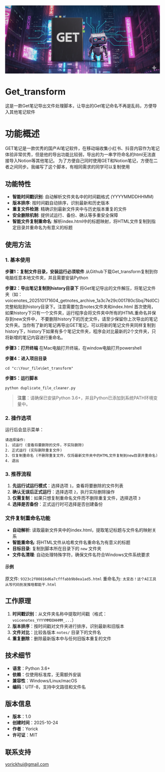 <p align="center">
  <img src="/banner.png" width="600">
</p>

# Get_transform
这是一款Get笔记导出文件处理脚本，让导出的Get笔记命名不再是乱码，方便导入其他笔记软件

# 功能概述
GET笔记是一款优秀的国产AI笔记软件，在移动端收集小红书、抖音内容作为笔记体验非常优秀，但是他的导出功能比较弱，导出的为一串字符命名的html无法直接导入Notion等其他笔记。
为了方便自己同时使用GET和Notion笔记，方便在二者之间同步。我编写了这个脚本，有相同需求的同学可以复制使用


## 功能特性

- **智能时间戳识别**: 自动解析文件夹名中的时间戳格式 (YYYYMMDDHHMM)
- **版本排序**: 按时间戳自动排序，识别最新和历史版本
- **重复文件检测**: 精确识别最新文件夹中与历史版本重复的文件
- **安全删除机制**: 提供试运行、备份、确认等多重安全保障
- **智能文件复制重命名**: 解析index.html中的标题映射，将HTML文件复制到指定目录并重命名为有意义的标题


## 使用方法

### 1. 基本使用
**步骤1：复制文件目录，安装运行必须软件**
从Github下载Get_transform复制到你电脑任意本地文件夹，并且需要安装Python

**步骤2：导出笔记复制到history目录下**
将Get笔记导出的文件解压，将笔记文件夹（如：voicenotes_202510171604_getnotes_archive_1a3c7e29c001780cSbq7Nd0C）完整粘贴到history目录下。注意需要包含notes文件夹和index.html
首次使用，如果history下只有一个文件夹，运行程序会将文件夹中所有的HTML重命名并保存到new文件中，
不要删除history下的历史文件，请至少保留你上次导出的笔记文件夹。当你有了新的笔记再导出GET笔记，可以将新的笔记文件夹同样复制到history下，history下如果有多个笔记文件夹，程序会对比最新的2个文件夹，只将新增的笔记内容进行重命名。

**步骤3：打开终端**
在Mac电脑打开终端，在window电脑打开powershell

**步骤4：进入项目目录**
```把下面地址替换成你的存放目录，在powershell中运行以下命令
cd "c:\Your_file\Get_transform"
```
**步骤5：运行脚本**
```在powershell中运行以下命令
python duplicate_file_cleaner.py
```

> **注意**：请确保已安装Python 3.6+，并且Python已添加到系统PATH环境变量中。

### 2. 操作选项

运行后会显示菜单：

```
请选择操作:
1. 试运行 (查看将要删除的文件，不实际删除)
2. 正式运行 (实际删除重复文件)
3. 仅复制重命名 (不删除重复文件，仅将最新文件夹中的HTML文件复制到new目录并重命名)
4. 退出
```

### 3. 推荐流程

1. **先运行试运行模式**：选择选项 `1`，查看将要删除的文件列表
2. **确认无误后正式运行**：选择选项 `2`，执行实际删除操作
3. **仅需复制**：如果只想复制重命名文件而不删除重复文件，选择选项 `3`
4. **选择是否备份**：正式运行时可选择是否创建备份

### 文件复制重命名功能
- **自动解析**: 读取最新文件夹中的index.html，提取笔记标题与文件名的映射关系
- **智能重命名**: 将HTML文件从哈希文件名重命名为有意义的标题
- **目标目录**: 复制到脚本所在目录下的 `new` 文件夹
- **文件名清理**: 自动处理特殊字符，确保文件名符合Windows文件系统要求

#### 示例
原文件: `9323c2f00816d6a7cfffabb9b8ea1ad5.html`
重命名为: `太变态！这个AI工具从写代码到发推啥都能干.html`


## 工作原理

1. **时间戳识别**：从文件夹名称中提取时间戳（格式：`voicenotes_YYYYMMDDHHMM_...`）
2. **版本排序**：按时间戳对文件夹进行排序，识别最新和旧版本
3. **文件对比**：比较各版本 `notes/` 目录下的文件名
4. **重复删除**：删除最新版本中与任何旧版本重复的文件

## 技术细节

- **语言**：Python 3.6+
- **依赖**：仅使用标准库，无需额外安装
- **兼容性**：Windows/Linux/macOS
- **编码**：UTF-8，支持中文路径和文件名

## 版本信息

- **版本**：1.0
- **创建时间**：2025-10-24
- **作者**：Yorick
- **许可证**：MIT

## 联系支持
yorickhui@gmail.com
